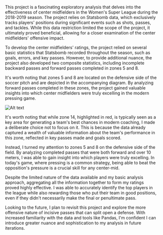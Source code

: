 This project is a fascinating exploratory analysis that delves into the effectiveness of center midfielders in the Women's Super League during the 2018-2019 season. The project relies on Statsbomb data, which exclusively tracks players' positions during significant events such as shots, passes, and tackles. While this data restriction limited the scope of the project, it ultimately proved beneficial, allowing for a closer examination of the center midfielders' offensive impact.

To develop the center midfielders' ratings, the project relied on several basic statistics that Statsbomb recorded throughout the season, such as goals, errors, and key passes. However, to provide additional nuance, the project also developed two composite statistics, including incomplete backward passes and forward passes completed in zones 5 and 8.

It's worth noting that zones 5 and 8 are located on the defensive side of the soccer pitch and are depicted in the accompanying diagram. By analyzing forward passes completed in these zones, the project gained valuable insights into which center midfielders were truly excelling in the modern pressing game.

<img src="http://4.bp.blogspot.com/-Xe5BSJEwN30/Ug7Ojj-t-zI/AAAAAAAAA3I/oK-rO8JUgV4/s1600/zone+14+in+18+zones.png" alt="Alt text" title="Optional title">

It's worth noting that while zone 14, highlighted in red, is typically seen as a key area for generating a team's best chances in modern coaching, I made a deliberate choice not to focus on it. This is because the data already captured a wealth of valuable information about the team's performance in this zone, reflected in key passes made and goals scored.

Instead, I turned my attention to zones 5 and 8 on the defensive side of the field. By analyzing completed passes that were both forward and over 10 meters, I was able to gain insight into which players were truly excelling. In today's game, where pressing is a common strategy, being able to beat the opposition's pressure is a crucial skill for any center-mid.

Despite the limited nature of the data available and my basic analysis approach, aggregating all the information together to form my ratings proved highly effective. I was able to accurately identify the top players in the league while also rewarding those who put their team in good positions, even if they didn't necessarily make the final or penultimate pass.

Looking to the future, I plan to revisit this project and explore the more offensive nature of incisive passes that can split open a defense. With increased familiarity with the data and tools like Pandas, I'm confident I can introduce greater nuance and sophistication to my analysis in future iterations.
